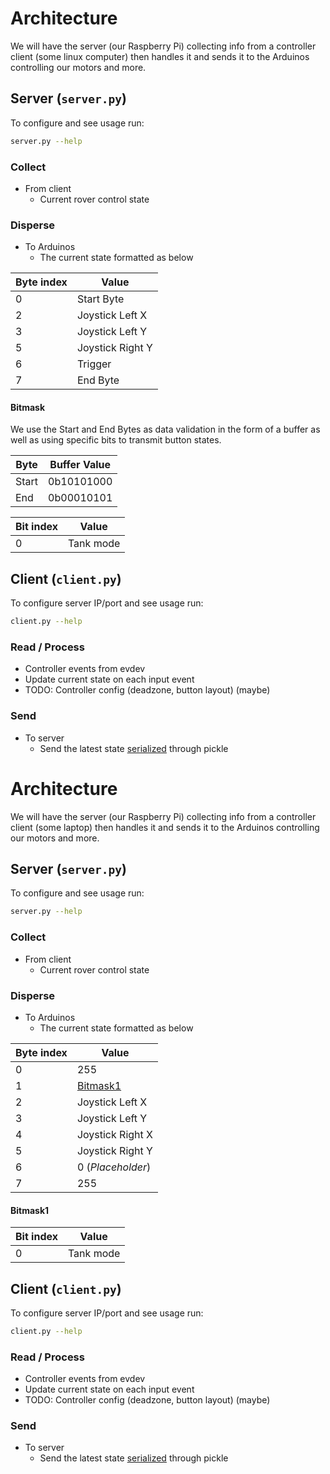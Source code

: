 # Architecture

We will have the server (our Raspberry Pi) collecting info from a controller
client (some linux computer) then handles it and sends it to the Arduinos controlling
our motors and more.

## Server (`server.py`)

To configure and see usage run:

```bash
server.py --help
```

### Collect

- From client
  - Current rover control state

### Disperse

- To Arduinos
  - The current state formatted as below

| Byte index | Value                 |
| ---------- | --------------------- |
| 0          | Start Byte            |
| 2          | Joystick Left X       |
| 3          | Joystick Left Y       |
| 5          | Joystick Right Y      |
| 6          | Trigger               |
| 7          | End Byte              |

#### Bitmask

We use the Start and End Bytes as data validation in the form of a buffer as well as using specific bits to transmit button states.

| Byte      | Buffer Value     |
| --------- | ---------------- |
| Start     | 0b10101000       |
| End       | 0b00010101       |

| Bit index | Value     |
| --------- | --------- |
| 0         | Tank mode |

## Client (`client.py`)

To configure server IP/port and see usage run:

```bash
client.py --help
```

### Read / Process

- Controller events from evdev
- Update current state on each input event
- TODO: Controller config (deadzone, button layout) (maybe)

### Send

- To server
  - Send the latest state
    [serialized](https://en.wikipedia.org/wiki/Serialization) through pickle

# Architecture

We will have the server (our Raspberry Pi) collecting info from a controller
client (some laptop) then handles it and sends it to the Arduinos controlling
our motors and more.

## Server (`server.py`)

To configure and see usage run:

```bash
server.py --help
```

### Collect

- From client
  - Current rover control state

### Disperse

- To Arduinos
  - The current state formatted as below

| Byte index | Value                 |
| ---------- | --------------------- |
| 0          | 255                   |
| 1          | [Bitmask1](#bitmask1) |
| 2          | Joystick Left X       |
| 3          | Joystick Left Y       |
| 4          | Joystick Right X      |
| 5          | Joystick Right Y      |
| 6          | 0 (_Placeholder_)     |
| 7          | 255                   |

#### Bitmask1

| Bit index | Value     |
| --------- | --------- |
| 0         | Tank mode |

## Client (`client.py`)

To configure server IP/port and see usage run:

```bash
client.py --help
```

### Read / Process

- Controller events from evdev
- Update current state on each input event
- TODO: Controller config (deadzone, button layout) (maybe)

### Send

- To server
  - Send the latest state
    [serialized](https://en.wikipedia.org/wiki/Serialization) through pickle
